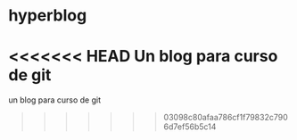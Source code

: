 # hyperblog
<<<<<<< HEAD
Un blog para curso de git
=======
un blog para curso de git
>>>>>>> 03098c80afaa786cf1f79832c7906d7ef56b5c14
